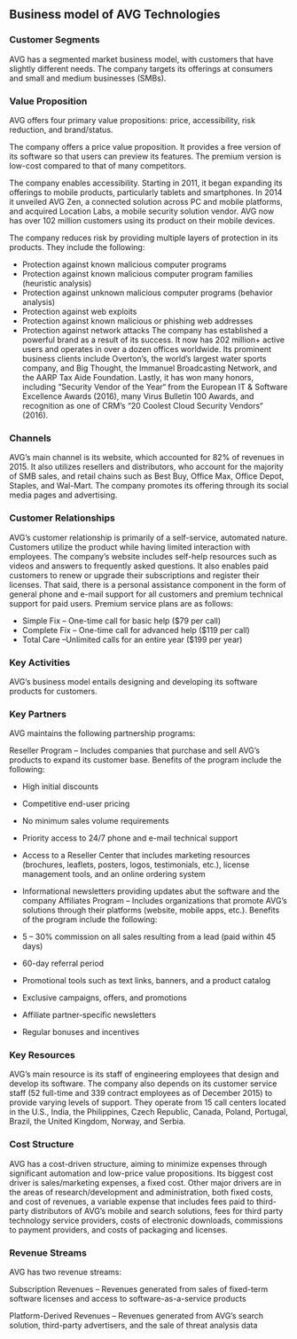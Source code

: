 Business model of AVG Technologies
----------------------------------

 ### Customer Segments

 AVG has a segmented market business model, with customers that have slightly different needs. The company targets its offerings at consumers and small and medium businesses (SMBs).

 ### Value Proposition

 AVG offers four primary value propositions: price, accessibility, risk reduction, and brand/status.

 The company offers a price value proposition. It provides a free version of its software so that users can preview its features. The premium version is low-cost compared to that of many competitors.

 The company enables accessibility. Starting in 2011, it began expanding its offerings to mobile products, particularly tablets and smartphones. In 2014 it unveiled AVG Zen, a connected solution across PC and mobile platforms, and acquired Location Labs, a mobile security solution vendor. AVG now has over 102 million customers using its product on their mobile devices.

 The company reduces risk by providing multiple layers of protection in its products. They include the following:

  * Protection against known malicious computer programs
 * Protection against known malicious computer program families (heuristic analysis)
 * Protection against unknown malicious computer programs (behavior analysis)
 * Protection against web exploits
 * Protection against known malicious or phishing web addresses
 * Protection against network attacks
  The company has established a powerful brand as a result of its success. It now has 202 million+ active users and operates in over a dozen offices worldwide. Its prominent business clients include Overton’s, the world’s largest water sports company, and Big Thought, the Immanuel Broadcasting Network, and the AARP Tax Aide Foundation. Lastly, it has won many honors, including “Security Vendor of the Year“ from the European IT & Software Excellence Awards (2016), many Virus Bulletin 100 Awards, and recognition as one of CRM’s “20 Coolest Cloud Security Vendors“ (2016).

 ### Channels

 AVG’s main channel is its website, which accounted for 82% of revenues in 2015. It also utilizes resellers and distributors, who account for the majority of SMB sales, and retail chains such as Best Buy, Office Max, Office Depot, Staples, and Wal-Mart. The company promotes its offering through its social media pages and advertising.

 ### Customer Relationships

 AVG’s customer relationship is primarily of a self-service, automated nature. Customers utilize the product while having limited interaction with employees. The company’s website includes self-help resources such as videos and answers to frequently asked questions. It also enables paid customers to renew or upgrade their subscriptions and register their licenses. That said, there is a personal assistance component in the form of general phone and e-mail support for all customers and premium technical support for paid users. Premium service plans are as follows:

  * Simple Fix – One-time call for basic help ($79 per call)
 * Complete Fix – One-time call for advanced help ($119 per call)
 * Total Care –Unlimited calls for an entire year ($199 per year)
  ### Key Activities

 AVG’s business model entails designing and developing its software products for customers.

 ### Key Partners

 AVG maintains the following partnership programs:

 Reseller Program – Includes companies that purchase and sell AVG’s products to expand its customer base. Benefits of the program include the following:

  * High initial discounts
 * Competitive end-user pricing
 * No minimum sales volume requirements
 * Priority access to 24/7 phone and e-mail technical support
 * Access to a Reseller Center that includes marketing resources (brochures, leaflets, posters, logos, testimonials, etc.), license management tools, and an online ordering system
 * Informational newsletters providing updates abut the software and the company
  Affiliates Program – Includes organizations that promote AVG’s solutions through their platforms (website, mobile apps, etc.). Benefits of the program include the following:

  * 5 – 30% commission on all sales resulting from a lead (paid within 45 days)
 * 60-day referral period
 * Promotional tools such as text links, banners, and a product catalog
 * Exclusive campaigns, offers, and promotions
 * Affiliate partner-specific newsletters
 * Regular bonuses and incentives
  ### Key Resources

 AVG’s main resource is its staff of engineering employees that design and develop its software. The company also depends on its customer service staff (52 full-time and 339 contract employees as of December 2015) to provide varying levels of support. They operate from 15 call centers located in the U.S., India, the Philippines, Czech Republic, Canada, Poland, Portugal, Brazil, the United Kingdom, Norway, and Serbia.

 ### Cost Structure

 AVG has a cost-driven structure, aiming to minimize expenses through significant automation and low-price value propositions. Its biggest cost driver is sales/marketing expenses, a fixed cost. Other major drivers are in the areas of research/development and administration, both fixed costs, and cost of revenues, a variable expense that includes fees paid to third-party distributors of AVG’s mobile and search solutions, fees for third party technology service providers, costs of electronic downloads, commissions to payment providers, and costs of packaging and licenses.

 ### Revenue Streams

 AVG has two revenue streams:

 Subscription Revenues – Revenues generated from sales of fixed-term software licenses and access to software-as-a-service products

 Platform-Derived Revenues – Revenues generated from AVG’s search solution, third-party advertisers, and the sale of threat analysis data